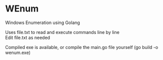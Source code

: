 # WEnum
Windows Enumeration using Golang

Uses file.txt to read and execute commands line by line  
Edit file.txt as needed

Compiled exe is available, or compile the main.go file yourself (go build -o wenum.exe)
